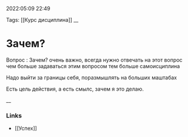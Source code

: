 2022:05:09 22:49

Tags: [[Курс дисциплина]]
__ 

# Зачем?
Вопрос : Зачем? очень важно, всегда нужно отвечать на этот вопрос
чем больше задаваться этим вопросом тем больше самоисциплина

Надо выйти за границы себя, поразмышлять на больших маштабах

Есть цель действия, а есть смылс, зачем я это делаю.

__

### Links
- [[Успех]]
